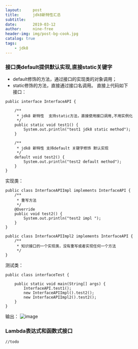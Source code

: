 ```yaml
---
layout:     post
title:      jdk8新特性汇总
subtitle:   
date:       2019-03-12
author:     nine-free
header-img: img/post-bg-cook.jpg
catalog: true
tags:
    - jdk8
---
```


### 接口类default提供默认实现,直接static关键字
- default修饰的方法，通过接口的实现类的对象调用；
- static修饰的方法，直接通过接口名调用。
直接上代码如下<br>
接口：

```
public interface InterfaceAPI {

    /**
     * jdk8 新特性  支持static方法，直接使用接口调用,不用实例化
     */
    public static void test1() {
        System.out.println("test1 jdk8 static method");
    }

    /**
     * jdk8 新特性 支持default 关键字修饰 默认实现
     */
    default void test2() {
        System.out.println("test2 default method");
    }
}
```

实现类：

```
public class InterfaceAPIImpl implements InterfaceAPI {
    /**
     * 重写方法
     */
    @Override
    public void test2() {
        System.out.println("test2 impl ");
    }
}
```

```
public class InterfaceAPIImpl2 implements InterfaceAPI {
    /**
     * 知识接口的一个实现类，没有重写或者实现任何一个方法
     */
}
```

测试类：

```
public class interfaceTest {

    public static void main(String[] args) {
        InterfaceAPI.test1();
        new InterfaceAPIImpl().test2();
        new InterfaceAPIImpl2().test2();
    }
}
```

输出：
![image](https://nine-free.github.io/img/base-jdk8-interface.jpg)

### Lambda表达式和函数式接口

```
//todo
```



